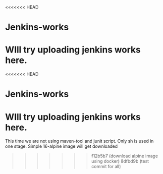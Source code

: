 <<<<<<< HEAD
# Jenkins-works
WIll try uploading jenkins works here.
=======
<<<<<<< HEAD
# Jenkins-works
WIll try uploading jenkins works here.
=======
This time we are not using maven-tool and junit script. Only sh is used in one stage.
Simple 16-alpine image will get downloaded
>>>>>>> f12b5b7 (download alpine image using docker)
>>>>>>> 8dfbd9b (test commit for all)
